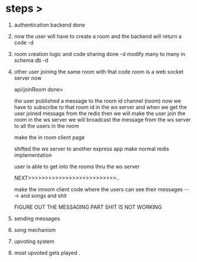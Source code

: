 
# steps >

1. authentication backend done

2. now the user will have to create a room and the backend will return a code -d

3. room creation logic and code sharing done -d
 modify many to many in schema db -d

4. other user joining the same room with that code 
    room is a web socket server now

    api/joinRoom done>

    the user published a message to the room id channel (room)
    now we have to subscribe to that room id in the ws server and when we get the user joined message from the redis then we will make the user join the room in the ws server  we will broadcast the message from the ws server to all the users in the room

    make the in room client page

    shifted the ws server to another express app 
    make normal redis implementation

    user is able to get into the rooms thru the ws server

    NEXT>>>>>>>>>>>>>>>>>>>>>>>>>>..

    make the inroom client code where the users can see their messages ---> and songs and shit

    FIGURE OUT THE MESSAGING PART SHIT IS NOT WORKING

5. sending messages 

6. song mechanism

7. upvoting system

8. most upvoted gets played .
